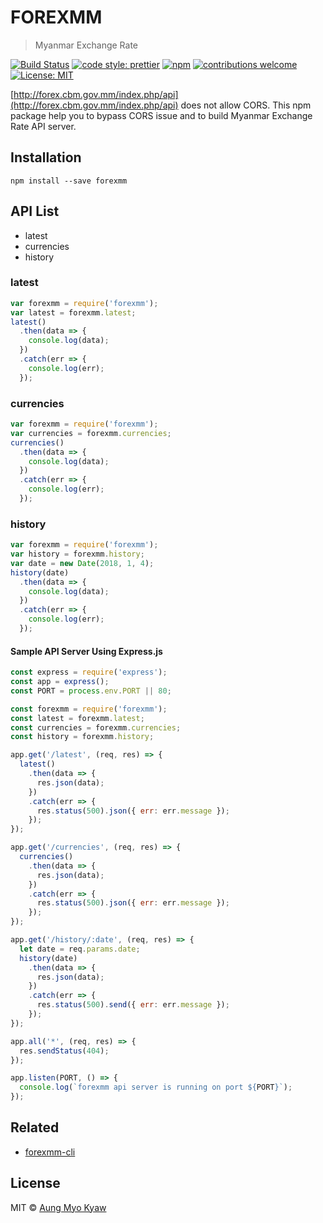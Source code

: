 # FOREXMM

> Myanmar Exchange Rate

[![Build Status][travis]][travis-url]
[![code style: prettier][prettier]][prettier-url]
[![npm][npm-download]][npm-dl-url]
[![contributions welcome][contri]][contri-url]
[![License: MIT][license]][license-url]

[http://forex.cbm.gov.mm/index.php/api](http://forex.cbm.gov.mm/index.php/api) does not allow CORS. This npm package help you to bypass CORS issue and to build Myanmar Exchange Rate API server.

## Installation

```
npm install --save forexmm
```

## API List

- latest
- currencies
- history

### latest

```javascript
var forexmm = require('forexmm');
var latest = forexmm.latest;
latest()
  .then(data => {
    console.log(data);
  })
  .catch(err => {
    console.log(err);
  });
```

### currencies

```javascript
var forexmm = require('forexmm');
var currencies = forexmm.currencies;
currencies()
  .then(data => {
    console.log(data);
  })
  .catch(err => {
    console.log(err);
  });
```

### history

```javascript
var forexmm = require('forexmm');
var history = forexmm.history;
var date = new Date(2018, 1, 4);
history(date)
  .then(data => {
    console.log(data);
  })
  .catch(err => {
    console.log(err);
  });
```

#### Sample API Server Using Express.js

```javascript
const express = require('express');
const app = express();
const PORT = process.env.PORT || 80;

const forexmm = require('forexmm');
const latest = forexmm.latest;
const currencies = forexmm.currencies;
const history = forexmm.history;

app.get('/latest', (req, res) => {
  latest()
    .then(data => {
      res.json(data);
    })
    .catch(err => {
      res.status(500).json({ err: err.message });
    });
});

app.get('/currencies', (req, res) => {
  currencies()
    .then(data => {
      res.json(data);
    })
    .catch(err => {
      res.status(500).json({ err: err.message });
    });
});

app.get('/history/:date', (req, res) => {
  let date = req.params.date;
  history(date)
    .then(data => {
      res.json(data);
    })
    .catch(err => {
      res.status(500).send({ err: err.message });
    });
});

app.all('*', (req, res) => {
  res.sendStatus(404);
});

app.listen(PORT, () => {
  console.log(`forexmm api server is running on port ${PORT}`);
});
```

## Related

- [forexmm-cli](https://github.com/AungMyoKyaw/forexmm-cli)

## License

MIT © [Aung Myo Kyaw](https://github.com/AungMyoKyaw)

[contri]: https://img.shields.io/badge/contributions-welcome-brightgreen.svg?style=flat-square
[contri-url]: https://github.com/AungMyoKyaw/forexmm/issues
[travis]: https://img.shields.io/travis/AungMyoKyaw/forexmm/master.svg?style=flat-square
[travis-url]: https://travis-ci.org/AungMyoKyaw/forexmm
[npm-download]: https://img.shields.io/npm/dt/forexmm.svg?style=flat-square
[npm-dl-url]: https://www.npmjs.com/package/forexmm
[license]: https://img.shields.io/badge/License-MIT-brightgreen.svg?style=flat-square
[license-url]: https://opensource.org/licenses/MIT
[prettier]: https://img.shields.io/badge/code_style-prettier-ff69b4.svg?style=flat-square
[prettier-url]: https://github.com/prettier/prettier
